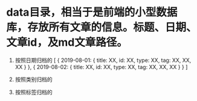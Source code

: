 # data目录，相当于是前端的小型数据库，存放所有文章的信息。标题、日期、文章id，及md文章路径。

1. 按照日期归档的
[
    {
        2019-08-01: {
            title: XX,
            <!-- update: XX, -->
            id: XX,
            type: XX,
            tag: XX, XX, XX
        }
    },
    {
        2019-08-02: {
            title: XX,
            <!-- update: XX, -->
            id: XX,
            type: XX,
            tag: XX, XX, XX
        }
    }
]

2. 按照类别归档的

3. 按照标签归档的